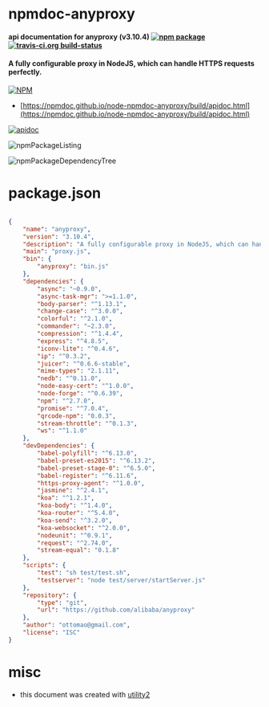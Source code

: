 # npmdoc-anyproxy

#### api documentation for  anyproxy (v3.10.4)  [![npm package](https://img.shields.io/npm/v/npmdoc-anyproxy.svg?style=flat-square)](https://www.npmjs.org/package/npmdoc-anyproxy) [![travis-ci.org build-status](https://api.travis-ci.org/npmdoc/node-npmdoc-anyproxy.svg)](https://travis-ci.org/npmdoc/node-npmdoc-anyproxy)

#### A fully configurable proxy in NodeJS, which can handle HTTPS requests perfectly.

[![NPM](https://nodei.co/npm/anyproxy.png?downloads=true&downloadRank=true&stars=true)](https://www.npmjs.com/package/anyproxy)

- [https://npmdoc.github.io/node-npmdoc-anyproxy/build/apidoc.html](https://npmdoc.github.io/node-npmdoc-anyproxy/build/apidoc.html)

[![apidoc](https://npmdoc.github.io/node-npmdoc-anyproxy/build/screenCapture.buildCi.browser.%252Ftmp%252Fbuild%252Fapidoc.html.png)](https://npmdoc.github.io/node-npmdoc-anyproxy/build/apidoc.html)

![npmPackageListing](https://npmdoc.github.io/node-npmdoc-anyproxy/build/screenCapture.npmPackageListing.svg)

![npmPackageDependencyTree](https://npmdoc.github.io/node-npmdoc-anyproxy/build/screenCapture.npmPackageDependencyTree.svg)



# package.json

```json

{
    "name": "anyproxy",
    "version": "3.10.4",
    "description": "A fully configurable proxy in NodeJS, which can handle HTTPS requests perfectly.",
    "main": "proxy.js",
    "bin": {
        "anyproxy": "bin.js"
    },
    "dependencies": {
        "async": "~0.9.0",
        "async-task-mgr": ">=1.1.0",
        "body-parser": "^1.13.1",
        "change-case": "^3.0.0",
        "colorful": "^2.1.0",
        "commander": "~2.3.0",
        "compression": "^1.4.4",
        "express": "^4.8.5",
        "iconv-lite": "^0.4.6",
        "ip": "^0.3.2",
        "juicer": "^0.6.6-stable",
        "mime-types": "2.1.11",
        "nedb": "^0.11.0",
        "node-easy-cert": "^1.0.0",
        "node-forge": "^0.6.39",
        "npm": "^2.7.0",
        "promise": "^7.0.4",
        "qrcode-npm": "0.0.3",
        "stream-throttle": "^0.1.3",
        "ws": "^1.1.0"
    },
    "devDependencies": {
        "babel-polyfill": "^6.13.0",
        "babel-preset-es2015": "^6.13.2",
        "babel-preset-stage-0": "^6.5.0",
        "babel-register": "^6.11.6",
        "https-proxy-agent": "^1.0.0",
        "jasmine": "^2.4.1",
        "koa": "^1.2.1",
        "koa-body": "^1.4.0",
        "koa-router": "^5.4.0",
        "koa-send": "^3.2.0",
        "koa-websocket": "^2.0.0",
        "nodeunit": "^0.9.1",
        "request": "^2.74.0",
        "stream-equal": "0.1.8"
    },
    "scripts": {
        "test": "sh test/test.sh",
        "testserver": "node test/server/startServer.js"
    },
    "repository": {
        "type": "git",
        "url": "https://github.com/alibaba/anyproxy"
    },
    "author": "ottomao@gmail.com",
    "license": "ISC"
}
```



# misc
- this document was created with [utility2](https://github.com/kaizhu256/node-utility2)
